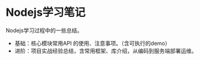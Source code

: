 # Nodejs学习笔记

Nodejs学习过程中的一些总结。

* 基础：核心模块常用API 的使用、注意事项。（含可执行的demo）
* 进阶：项目实战经验总结，含常用框架、库介绍，从编码到服务端部署运维。

